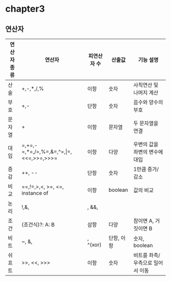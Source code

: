 # chapter3
## 연산자


| 연산자 종류 | 연산자                  | 피연산자 수  | 산출값 | 기능 설명 |
|-------------|-------------------------|--------------|--------|-----------|
| 산술        | +,-,*,/,%               |  이항        | 숫자   | 사칙연산 및 나머지 계산 |
| 부호        | +,-                     |  단항        | 숫자   | 음수와 양수의 부호      |
| 문자열      | +                       |  이항        | 문자열 | 두 문자열을 연결        |
| 대입        | =,+=,-=,*=,/=,%=,&=,^=,\|=, <<=,>>=,>>>= | 이항 | 다양 | 우변의 값을 좌변의 변수에 대입 | 
| 증감        | ++, --                  |  단항        | 숫자   | 1만큼 증가/감소         |
| 비교        | ==,!=,>,<, >=, <=, instance of | 이항  | boolean | 값의 비교              |
| 논리        | !,&, |, &&, ||          |  단항, 이항  | boolean | 논리적 NOT, AND, OR 연산 |
| 조건        | (조건식)?: A: B         |  삼항        | 다양    | 참이면 A, 거짓이면 B   |
| 비트        | ~, &, |, ^(xor)         | 단항, 이항   | 숫자, boolean | 비트 NOT, AND, OR, XOR 연산 |
| 쉬프트      | >>, <<, >>>             | 이항          | 숫자    | 비트를 좌측/우측으로 밀어서 이동 |



